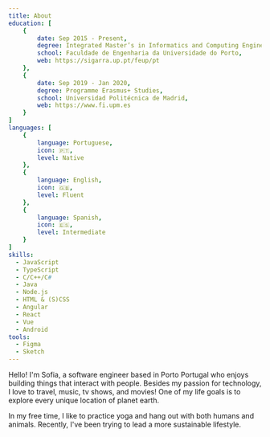 ```yaml
---
title: About
education: [
    {
        date: Sep 2015 - Present,
        degree: Integrated Master’s in Informatics and Computing Engineering,
        school: Faculdade de Engenharia da Universidade do Porto,
        web: https://sigarra.up.pt/feup/pt
    },
    {
        date: Sep 2019 - Jan 2020,
        degree: Programme Erasmus+ Studies,
        school: Universidad Politécnica de Madrid,
        web: https://www.fi.upm.es
    }
]
languages: [
    {
        language: Portuguese,
        icon: 🇵🇹,
        level: Native
    },
    {
        language: English,
        icon: 🇬🇧,
        level: Fluent
    },
    {
        language: Spanish,
        icon: 🇪🇸,
        level: Intermediate
    }
]
skills:
  - JavaScript
  - TypeScript
  - C/C++/C#
  - Java
  - Node.js
  - HTML & (S)CSS
  - Angular
  - React
  - Vue
  - Android
tools:
  - Figma
  - Sketch
---
```


Hello! I'm Sofia, a software engineer based in Porto Portugal who enjoys building things that interact with people. Besides my passion for technology, I love to travel, music, tv shows, and movies! One of my life goals is to explore every unique location of planet earth.

In my free time, I like to practice yoga and hang out with both humans and animals. Recently, I've been trying to lead a more sustainable lifestyle.